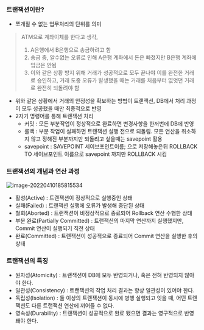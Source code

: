 ### 트랜잭션이란?

- 쪼개질 수 없는 업무처리의 단위를 의미

> ATM으로 계좌이체를 한다고 생각,
>
> 1. A은행에서 B은행으로 송금하려고 함
> 2. 송금 중, 알수없는 오류로 인해 A은행 계좌에서 돈은 빠졌지만 B은행 계좌에 입금은 안됨
> 3. 이와 같은 상황 방지 위해 거래가 성공적으로 모두 끝나야 이를 완전한 거래로 승인하고, 거래 도중 오류가 발생했을 때는 거래를 처음부터 없엇던 거래로 완전히 되돌려야 함

- 위와 같은 상황에서 거래의 안정성을 확보하는 방법이 트랜잭션, DB에서 처리 과정이 모두 성공했을 때만 최종적으로 반영
- 2자기 명령어를 통해 트랜잭션 처리
  - 커밋 : 모든 부분작업이 정상적으로 완료하면 변경사항을 한꺼번에 DB에 반영
  - 롤백 : 부분 작업이 실패하면 트랜잭션 실행 전으로 되돌림. 모든 연산을 취소하지 않고 정해진 부분까지만 되돌리고 싶을때는 savepoint 활용
  - savepoint : SAVEPOINT 세이브포인트이름; 으로 저장해놓은뒤 ROLLBACK TO 세이브포인트 이름으로 savepoint 까지만 ROLLBACK 시킴



### 트랜잭션의 개념과 연산 과정

![image-20220410185815534](C:\Users\zoog1\AppData\Roaming\Typora\typora-user-images\image-20220410185815534.png)

- 활성(Active) : 트랜잭션이 정상적으로 실행중인 상태
- 실패(Failed) : 트랜잭션 실행에 오류가 발생해 중단된 상태
- 철회(Aborted) : 트랜잭션이 비정상적으로 종료되어 Rollback 연산 수행한 상태
- 부분 완료(Partially Committed) : 트랜잭션의 마지막 연산까지 실행했지만, Commit 연산이 실행되기 직전 상태
- 완료(Committed) : 트랜잭션이 성공적으로 종료되어 Commit 연산을 실행한 후의 상태



### 트랜잭션의 특징

- 원자성(Atomicity) : 트랜잭션이 DB에 모두 반영되거나, 혹은 전혀 반영되지 않아야 한다.
- 일관성(Consistency) : 트랜잭션의 작업 처리 결과는 항상 일관성이 있어야 한다.
- 독립성(Isolation) : 둘 이상의 트랜잭션이 동시에 병행 실행되고 잇을 때, 어떤 트랜잭션도 다른 트랜잭션 연산에 끼어들 수 없다.
- 영속성(Durability) : 트랜잭션이 성공적으로 완료 됐으면 결과는 영구적으로 반영돼야 한다.

